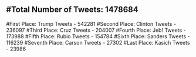 #Total Number of Tweets: 1478684 
---
#First Place: Trump Tweets - 542281
#Second Place: Clinton Tweets - 236097
#Third Place: Cruz Tweets - 204007
#Fourth Place: Jeb! Tweets - 173988
#Fifth Place: Rubio Tweets - 154784
#Sixth Place: Sanders Tweets - 116239
#Seventh Place: Carson Tweets - 27302
#Last Place: Kasich Tweets - 23986
